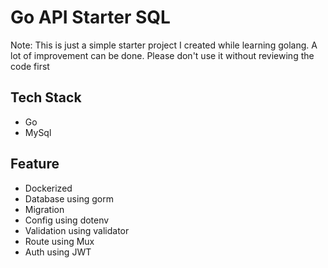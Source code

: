 # Go API Starter SQL

Note: This is just a simple starter project I created while learning golang. A lot of improvement can be done. Please don't use it without reviewing the code first

## Tech Stack
* Go
* MySql

## Feature 
* Dockerized
* Database using gorm
* Migration
* Config using dotenv
* Validation using validator
* Route using Mux
* Auth using JWT


